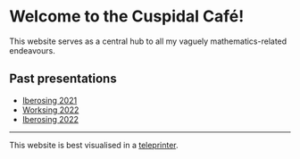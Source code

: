 # Welcome to the Cuspidal Café!

This website serves as a central hub to all my vaguely mathematics-related endeavours.

## Past presentations
* [Iberosing 2021](presentations/Ibero21.pdf)
* [Worksing 2022](presentations/Work22.pdf)
* [Iberosing 2022](presentations/Ibero22.pdf)


---
This website is best visualised in a [teleprinter](https://en.wikipedia.org/wiki/Teleprinter).

